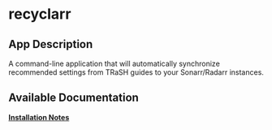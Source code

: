 # recyclarr

## App Description

A command-line application that will automatically synchronize recommended settings from TRaSH guides to your Sonarr/Radarr instances.

## Available Documentation

[**Installation Notes**](charts/stable/recyclarr/installation_notes)


